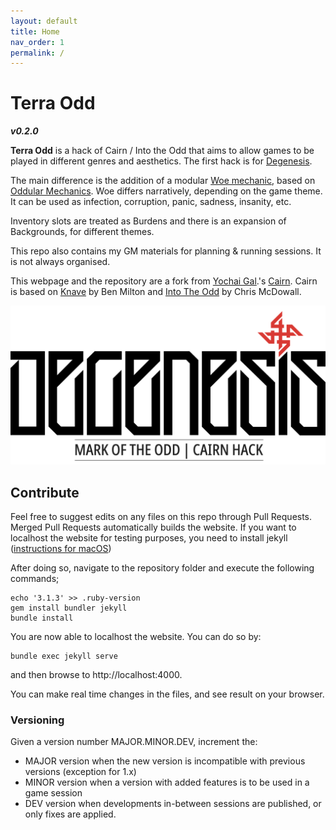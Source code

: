```yaml
---
layout: default
title: Home
nav_order: 1
permalink: /
---
```


# Terra Odd
***v0.2.0***

**Terra Odd** is a hack of Cairn / Into the Odd that aims to allow games to be played in different genres and aesthetics.
The first hack is for [Degenesis](https://degenesis.com/).

The main difference is the addition of a modular [Woe mechanic](core-rules.md#Woe), based on [Oddular Mechanics](https://www.bastionland.com/2016/04/oddular-mechanics.html?m=1).
Woe differs narratively, depending on the game theme.
It can be used as infection, corruption, panic, sadness, insanity, etc.

Inventory slots are treated as Burdens and there is an expansion of Backgrounds, for different themes.

This repo also contains my GM materials for planning & running sessions.
It is not always organised.

This webpage and the repository are a fork from [Yochai Gal](https://newschoolrevolution.com).'s [Cairn](https://cairnrpg.com/).
Cairn is based on [Knave](https://www.drivethrurpg.com/product/250888/Knave) by Ben Milton and [Into The Odd](https://chrismcdee.itch.io/electric-bastionland) by Chris McDowall. 

![](img/DG-moto_logo.png)

<p></p>

## Contribute

Feel free to suggest edits on any files on this repo through Pull Requests.
Merged Pull Requests automatically builds the website.
If you want to localhost the website for testing purposes, you need to install jekyll ([instructions for macOS](https://jekyllrb.com/docs/installation/macos/))

After doing so, navigate to the repository folder and execute the following commands;

```
echo '3.1.3' >> .ruby-version
gem install bundler jekyll
bundle install
```

You are now able to localhost the website.
You can do so by:

```
bundle exec jekyll serve
```

and then browse to http://localhost:4000.

You can make real time changes in the files, and see result on your browser.

### Versioning

Given a version number MAJOR.MINOR.DEV, increment the:

+ MAJOR version when the new version is incompatible with previous versions (exception for 1.x)
+ MINOR version when a version with added features is to be used in a game session
+ DEV version when developments in-between sessions are published, or only fixes are applied.